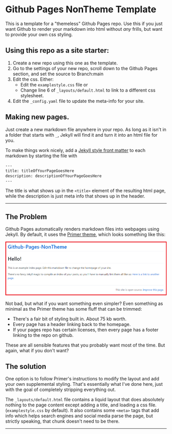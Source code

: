 # Github Pages NonTheme Template
This is a template for a "themeless" Github Pages repo. Use this if you just want Github to render your markdown into html without *any* frills, but want to provide your own css styling.


## Using this repo as a site starter:
1. Create a new repo using this one as the template.
2. Go to the settings of your new repo, scroll down to the Github Pages section, and set the source to Branch:main
3. Edit the css. Either:
    - Edit the `examplestyle.css` file or
    - Change line 6 of `_layouts/default.html` to link to a different css stylesheet.
4. Edit the `_config.yaml` file to update the meta-info for your site.

## Making new pages.

Just create a new markdown file anywhere in your repo. As long as it isn't in a folder that starts with `_`, Jekyll will find it and turn it into an html file for you.

To make things work nicely, add a [Jekyll style front matter](https://jekyllrb.com/docs/front-matter/) to each markdown by starting the file with 

```
---
title: titleOfYourPageGoesHere
description: descriptionOfYourPageGoesHere
---
```

The title is what shows up in the `<title>` element of the resulting html page, while the description is just meta info that shows up in the header.

---

## The Problem

Github Pages automatically renders markdown files into webpages using Jekyll. By default, it uses the [Primer theme](https://github.com/pages-themes/primer), which looks something like this: 

![A screenshot showing how the default "Primer" theme looks when applied to this repo's index page.](primer-screenshot.png)

Not bad, but what if you want something even simpler? Even something as minimal as the Primer theme has some fluff that can be trimmed:
- There's a fair bit of styling built in. About 75 kb worth.
- Every page has a header linking back to the homepage.
- If your pages repo has certain licenses, then every page has a footer linking to the repo on github.

These are all sensible features that you probably want most of the time. But again, what if you don't want?

## The solution

One option is to follow Primer's instructions to modify the layout and add your own supplemental styling.
That's essentially what I've done here, just with the goal of completely stripping everything out.

The `_layouts/default.html` file contains a liquid layout that does absolutely nothing to the page content except adding a title, and loading a css file. (`examplestyle.css` by default). It also contains some `<meta>` tags that add info which helps search engines and social media parse the page, but strictly speaking, that chunk doesn't need to be there.


---






